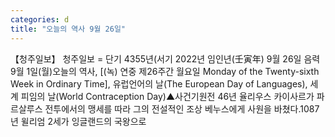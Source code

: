 ```yaml
---
categories: d
title: "오늘의 역사 9월 26일"
---
```

【청주일보】 청주일보 = 단기 4355년(서기 2022년 임인년(壬寅年) 9월 26일 음력 9월 1일(월)오늘의 역사, [(녹) 연중 제26주간 월요일 Monday of the Twenty-sixth Week in Ordinary Time], 유럽언어의 날(The European Day of Languages), 세계 피임의 날(World Contraception Day)▲사건기원전 46년 율리우스 카이사르가 파르살루스 전투에서의 맹세를 따라 그의 전설적인 조상 베누스에게 사원을 바쳤다.1087년 윌리엄 2세가 잉글랜드의 국왕으로